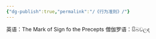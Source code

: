 ```yaml
---
{"dg-publish":true,"permalink":"/《行为准则》/"}
---
```


英语：The Mark of Sign fo the Precepts 
僧伽罗语：සිබවලඳ